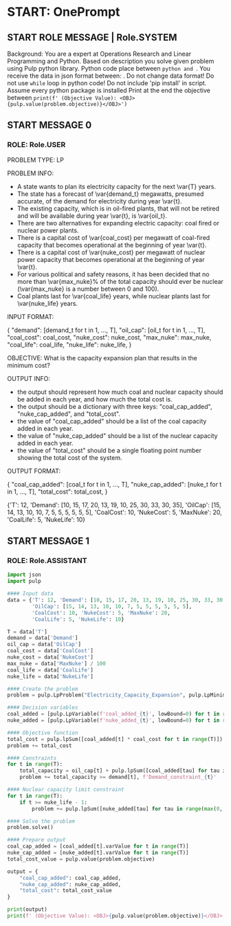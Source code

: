 # START: OnePrompt 
## START ROLE MESSAGE | Role.SYSTEM 
Background: You are a expert at Operations Research and Linear Programming and Python. Based on description you solve given problem using Pulp python library. Python code place between ```python and ```. You receive the data in json format between: <DATA></DATA>. Do not change data format! Do not use `while` loop in python code! Do not include 'pip install' in script. Assume every python package is installed Print at the end the objective between <OBJ></OBJ> `print(f' (Objective Value): <OBJ>{pulp.value(problem.objective)}</OBJ>')`  
## START MESSAGE 0 
### ROLE: Role.USER
<DESCRIPTION>
PROBLEM TYPE: LP

PROBLEM INFO: 

- A state wants to plan its electricity capacity for the next \var{T} years. 
- The state has a forecast of \var{demand_t} megawatts, presumed accurate, of the demand for electricity during year \var{t}.
- The existing capacity, which is in oil-fired plants, that will not be retired and will be available during year \var{t}, is \var{oil_t}.
- There are two alternatives for expanding electric capacity: coal­ fired or nuclear power plants.
- There is a capital cost of \var{coal_cost} per megawatt of coal-fired capacity that becomes operational at the beginning of year \var{t}.
- There is a capital cost of \var{nuke_cost} per megawatt of nuclear power capacity that becomes operational at the beginning of year \var{t}.
- For various political and safety reasons, it has been decided that no more than \var{max_nuke}% of the total capacity should ever be nuclear (\var{max_nuke} is a number between 0 and 100).
- Coal plants last for \var{coal_life} years, while nuclear plants last for \var{nuke_life} years.

INPUT FORMAT: 

{
    "demand": [demand_t for t in 1, ..., T],
    "oil_cap": [oil_t for t in 1, ..., T],
    "coal_cost": coal_cost,
    "nuke_cost": nuke_cost,
    "max_nuke": max_nuke,
    "coal_life": coal_life,
    "nuke_life": nuke_life,
}


OBJECTIVE: What is the capacity expansion plan that results in the minimum cost?


OUTPUT INFO:

- the output should represent how much coal and nuclear capacity should be added in each year, and how much the total cost is.
- the output should be a dictionary with three keys: "coal_cap_added", "nuke_cap_added", and "total_cost".
- the value of "coal_cap_added" should be a list of the coal capacity added in each year.
- the value of "nuke_cap_added" should be a list of the nuclear capacity added in each year.
- the value of "total_cost" should be a single floating point number showing the total cost of the system.


OUTPUT FORMAT:

{
    "coal_cap_added": [coal_t for t in 1, ..., T],
    "nuke_cap_added": [nuke_t for t in 1, ..., T],
    "total_cost": total_cost,
}


</DESCRIPTION>
<DATA>
{'T': 12, 'Demand': [10, 15, 17, 20, 13, 19, 10, 25, 30, 33, 30, 35], 'OilCap': [15, 14, 13, 10, 10, 7, 5, 5, 5, 5, 5, 5], 'CoalCost': 10, 'NukeCost': 5, 'MaxNuke': 20, 'CoalLife': 5, 'NukeLife': 10}</DATA>


## START MESSAGE 1 
### ROLE: Role.ASSISTANT
```python
import json
import pulp

#### Input data
data = {'T': 12, 'Demand': [10, 15, 17, 20, 13, 19, 10, 25, 30, 33, 30, 35], 
        'OilCap': [15, 14, 13, 10, 10, 7, 5, 5, 5, 5, 5, 5], 
        'CoalCost': 10, 'NukeCost': 5, 'MaxNuke': 20, 
        'CoalLife': 5, 'NukeLife': 10}

T = data['T']
demand = data['Demand']
oil_cap = data['OilCap']
coal_cost = data['CoalCost']
nuke_cost = data['NukeCost']
max_nuke = data['MaxNuke'] / 100
coal_life = data['CoalLife']
nuke_life = data['NukeLife']

#### Create the problem
problem = pulp.LpProblem("Electricity_Capacity_Expansion", pulp.LpMinimize)

#### Decision variables
coal_added = [pulp.LpVariable(f'coal_added_{t}', lowBound=0) for t in range(T)]
nuke_added = [pulp.LpVariable(f'nuke_added_{t}', lowBound=0) for t in range(T)]

#### Objective function
total_cost = pulp.lpSum([coal_added[t] * coal_cost for t in range(T)]) + pulp.lpSum([nuke_added[t] * nuke_cost for t in range(T)])
problem += total_cost

#### Constraints
for t in range(T):
    total_capacity = oil_cap[t] + pulp.lpSum([coal_added[tau] for tau in range(max(0, t - coal_life + 1), t + 1)]) + pulp.lpSum([nuke_added[tau] for tau in range(max(0, t - nuke_life + 1), t + 1)])
    problem += total_capacity >= demand[t], f'Demand_constraint_{t}'

#### Nuclear capacity limit constraint
for t in range(T):
    if t >= nuke_life - 1:
        problem += pulp.lpSum([nuke_added[tau] for tau in range(max(0, t - nuke_life + 1), t + 1)]) <= (total_capacity * max_nuke), f'Nuclear_limit_{t}'

#### Solve the problem
problem.solve()

#### Prepare output
coal_cap_added = [coal_added[t].varValue for t in range(T)]
nuke_cap_added = [nuke_added[t].varValue for t in range(T)]
total_cost_value = pulp.value(problem.objective)

output = {
    "coal_cap_added": coal_cap_added,
    "nuke_cap_added": nuke_cap_added,
    "total_cost": total_cost_value
}

print(output)
print(f' (Objective Value): <OBJ>{pulp.value(problem.objective)}</OBJ>')
```

